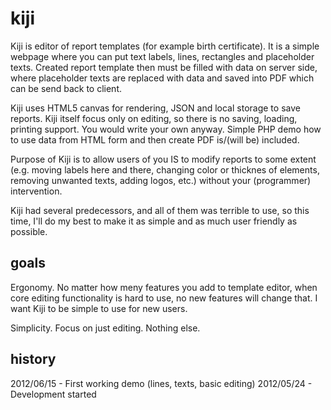 kiji
====

  Kiji is editor of report templates (for example birth certificate). It is a simple webpage where you can put text labels, lines, rectangles and placeholder texts. Created report template then must be filled with data on server side, where placeholder texts are replaced with data and saved into PDF which can be send back to client.

  Kiji uses HTML5 canvas for rendering, JSON and local storage to save reports. Kiji itself focus only on editing, so there is no saving, loading, printing support. You would write your own anyway. Simple PHP demo how to use data from HTML form and then create PDF is/(will be) included.

  Purpose of Kiji is to allow users of you IS to modify reports to some extent (e.g. moving labels here and there, changing color or thicknes of elements, removing unwanted texts, adding logos, etc.) without your (programmer) intervention.

  Kiji had several predecessors, and all of them was terrible to use, so this time, I'll do my best to make it as simple and as much user friendly as possible.

goals
-----
Ergonomy. No matter how meny features you add to template editor, when core editing functionality is hard to use, no new features will change that. I want Kiji to be simple to use for new users.

Simplicity. Focus on just editing. Nothing else.

history
-------

2012/06/15 - First working demo (lines, texts, basic editing)
2012/05/24 - Development started